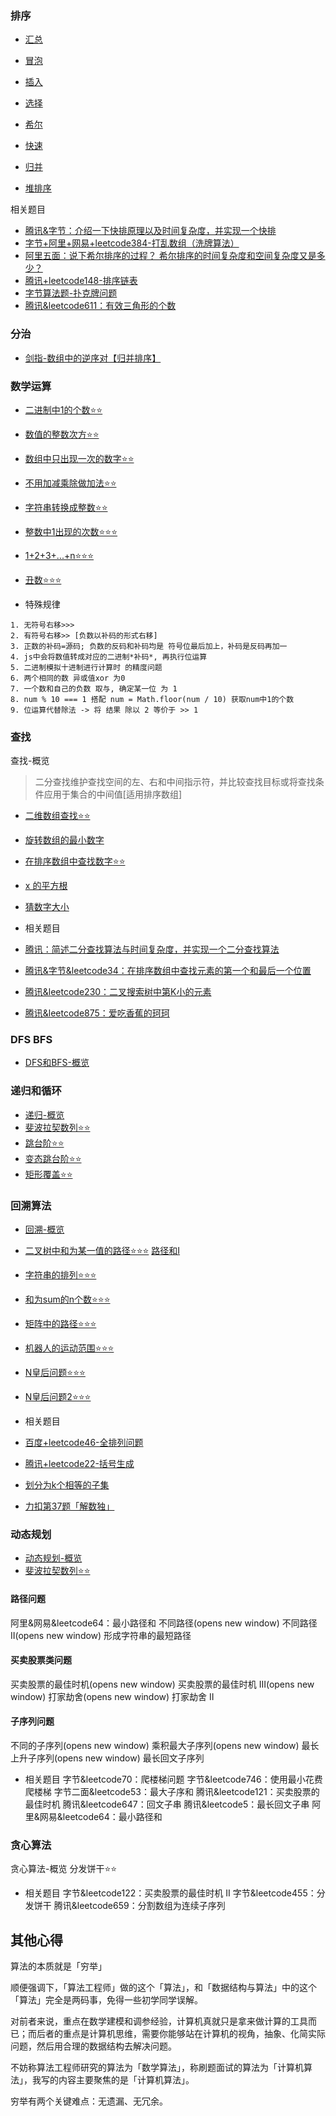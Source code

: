 ### 排序
- [汇总](./排序/README.md)

- [冒泡](./排序/冒泡排序.md)
- [插入](./排序/插入排序.md)
- [选择](./排序/选择排序.md)
- [希尔](./排序/希尔排序.md)
- [快速](./排序/快速排序.md)
- [归并](./排序/归并排序.md)
- [堆排序](./排序/堆排序.md)

相关题目
- [腾讯&字节：介绍一下快排原理以及时间复杂度，并实现一个快排](./排序/快速排序.md)
- [字节+阿里+网易+leetcode384-打乱数组（洗牌算法）](./排序/字节+阿里+网易+leetcode384-打乱数组.md)
- [阿里五面：说下希尔排序的过程？ 希尔排序的时间复杂度和空间复杂度又是多少？](./排序/希尔排序.md)
- [腾讯+leetcode148-排序链表](./排序/tx+leetcode148-排序链表.md)
- [字节算法题-扑克牌问题](./排序/字节算法题-扑克牌问题.md)
- [腾讯&leetcode611：有效三角形的个数](../dataStructure//链表/leetcode611+tx-有效三角形的个数.md)

### 分治
- [剑指-数组中的逆序对【归并排序】](../dataStructure/数组/剑指-数组中的逆序对.md)

### 数学运算

- [二进制中1的个数⭐⭐](./数学运算/二进制中1的个数.md)
- [数值的整数次方⭐⭐](./数学运算/数值的整数次方.md)
- [数组中只出现一次的数字⭐⭐](./数学运算/数组中只出现一次的数字.md)
- [不用加减乘除做加法⭐⭐](./数学运算/不用加减乘除做加法.md)
- [字符串转换成整数⭐⭐](./数学运算/字符串转换成整数.md)
- [整数中1出现的次数⭐⭐⭐](./数学运算/整数中1出现的次数.md)
- [1+2+3+...+n⭐⭐⭐](./数学运算/1+2+3+...+n.md)
- [丑数⭐⭐⭐](./数学运算/丑数.md)

- 特殊规律
```
1. 无符号右移>>>
2. 有符号右移>> [负数以补码的形式右移]
3. 正数的补码=源码; 负数的反码和补码均是 符号位最后加上，补码是反码再加一
4. js中会将数值转成对应的二进制*补码*, 再执行位运算
5. 二进制模拟十进制进行计算时 的精度问题
6. 两个相同的数 异或值xor 为0
7. 一个数和自己的负数 取与, 确定某一位 为 1
8. num % 10 === 1 搭配 num = Math.floor(num / 10) 获取num中1的个数
9. 位运算代替除法 -> 将 结果 除以 2 等价于 >> 1
```

### 查找

查找-概览
> 二分查找维护查找空间的左、右和中间指示符，并比较查找目标或将查找条件应用于集合的中间值[适用排序数组]

- [二维数组查找⭐⭐](./查找/二维数组查找.md)
- [旋转数组的最小数字](./查找/旋转数组的最小数字.md)
- [在排序数组中查找数字⭐⭐](./查找/在排序数组中查找数字.md)
- [x 的平方根](https://leetcode.cn/problems/sqrtx/description/?utm_source=LCUS&utm_medium=ip_redirect_q_uns&utm_campaign=transfer2china)
- [猜数字大小](https://leetcode.cn/problems/guess-number-higher-or-lower/description/)

- 相关题目
- [腾讯：简述二分查找算法与时间复杂度，并实现一个二分查找算法](./查找/二分查找.md)
- [腾讯&字节&leetcode34：在排序数组中查找元素的第一个和最后一个位置](./查找/在排序数组中查找数字.md)
- [腾讯&leetcode230：二叉搜索树中第K小的元素](../dataStructure/二叉树/leetcode+tx-二叉搜索树的第k个节点.md)
- [腾讯&leetcode875：爱吃香蕉的珂珂](https://leetcode.cn/problems/koko-eating-bananas/description/)

### DFS BFS

- [DFS和BFS-概览](./DFS+BFS/DFS+BFS.md)

### 递归和循环

- [递归-概览](../dataStructure/复杂度分析.md##迭代&递归)
- [斐波拉契数列⭐⭐](./递归和循环/斐波拉契数列.md)
- [跳台阶⭐⭐](./递归和循环/跳台阶.md)
- [变态跳台阶⭐⭐](./递归和循环/变态跳台.md)
- [矩形覆盖⭐⭐](./递归和循环/矩形覆盖.md)

### 回溯算法

- [回溯-概览](./回溯/回溯.md)
- [二叉树中和为某一值的路径⭐⭐⭐](../dataStructure/二叉树/路径之和II.md)
[路径和I](../dataStructure/二叉树/leetcode+字节-二叉树中和为某一值的路径.md)

- [字符串的排列⭐⭐⭐](../dataStructure/字符串/字符串排列.md)
- [和为sum的n个数⭐⭐⭐](./回溯/和为sum的n个数.md)
- [矩阵中的路径⭐⭐⭐](./回溯/矩阵中的路径.md)
- [机器人的运动范围⭐⭐⭐](./回溯/机器人的运动范围.md)
- [N皇后问题⭐⭐⭐](./回溯/N皇后问题.md)
- [N皇后问题2⭐⭐⭐](./回溯/N皇后问题2.md)

- 相关题目
- [百度+leetcode46-全排列问题](./回溯/百度+leetcode46-全排列问题.md)
- [腾讯+leetcode22-括号生成](./回溯/腾讯+leetcode22-括号生成.md)
- [划分为k个相等的子集](./回溯/划分为k个相等的子集.md)
- [力扣第37题「解数独」](./回溯/解数独.md)

### 动态规划

- [动态规划-概览](./动态规划/概览.md)
- [斐波拉契数列⭐⭐](./递归和循环/斐波拉契数列.md)

#### 路径问题
阿里&网易&leetcode64：最小路径和
不同路径(opens new window)
不同路径 II(opens new window)
形成字符串的最短路径

#### 买卖股票类问题
买卖股票的最佳时机(opens new window)
买卖股票的最佳时机 III(opens new window)
打家劫舍(opens new window)
打家劫舍 II

#### 子序列问题
不同的子序列(opens new window)
乘积最大子序列(opens new window)
最长上升子序列(opens new window)
最长回文子序列

- 相关题目
字节&leetcode70：爬楼梯问题
字节&leetcode746：使用最小花费爬楼梯
字节二面&leetcode53：最大子序和
腾讯&leetcode121：买卖股票的最佳时机
腾讯&leetcode647：回文子串
腾讯&leetcode5：最长回文子串
阿里&网易&leetcode64：最小路径和

### 贪心算法

贪心算法-概览
分发饼干⭐⭐

- 相关题目
字节&leetcode122：买卖股票的最佳时机 II
字节&leetcode455：分发饼干
腾讯&leetcode659：分割数组为连续子序列


## 其他心得

算法的本质就是「穷举」

顺便强调下，「算法工程师」做的这个「算法」，和「数据结构与算法」中的这个「算法」完全是两码事，免得一些初学同学误解。

对前者来说，重点在数学建模和调参经验，计算机真就只是拿来做计算的工具而已；而后者的重点是计算机思维，需要你能够站在计算机的视角，抽象、化简实际问题，然后用合理的数据结构去解决问题。

不妨称算法工程师研究的算法为「数学算法」，称刷题面试的算法为「计算机算法」，我写的内容主要聚焦的是「计算机算法」。

穷举有两个关键难点：无遗漏、无冗余。

